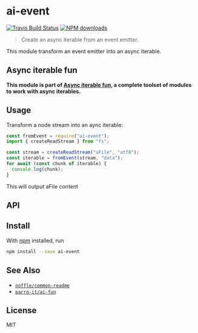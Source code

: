 # ai-event

[![Travis Build Status](https://img.shields.io/travis/parro-it/ai-event/master.svg)](http://travis-ci.org/parro-it/ai-event)
[![NPM downloads](https://img.shields.io/npm/dt/ai-event.svg)](https://npmjs.org/package/ai-event)

> Create an async iterable from an event emitter.

This module transform an event emitter into an async iterable.

## Async iterable fun

**This module is part of
[Async iterable fun](https://github.com/parro-it/ai-fun), a complete toolset of
modules to work with async iterables.**

## Usage

Transform a node stream into an aync iterable:

```js
const fromEvent = require("ai-event");
import { createReadStream } from "fs";

const stream = createReadStream("aFile", "utf8");
const iterable = fromEvent(stream, "data");
for await (const chunk of iterable) {
  console.log(chunk);
}
```

This will output aFile content

## API

## Install

With [npm](https://npmjs.org/) installed, run

```bash
npm install --save ai-event
```

## See Also

* [`noffle/common-readme`](https://github.com/noffle/common-readme)
* [`parro-it/ai-fun`](https://github.com/parro-it/ai-fun)

## License

MIT

